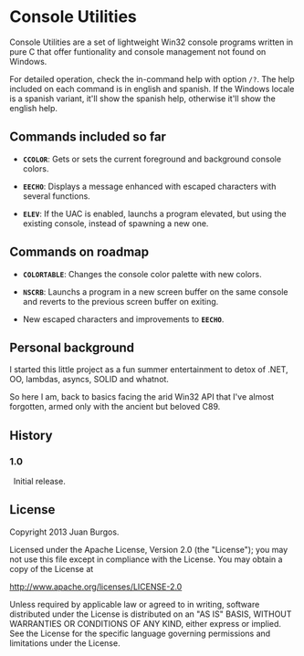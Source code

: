 Console Utilities
=================

Console Utilities are a set of lightweight Win32 console programs written in pure C that offer funtionality and console management not found on Windows.

For detailed operation, check the in-command help with option `/?`.
The help included on each command is in english and spanish. If the Windows locale is a spanish variant, it'll show the spanish help, otherwise it'll show the english help.


Commands included so far
------------------------

- **`CCOLOR`**: Gets or sets the current foreground and background console colors.

- **`EECHO`**: Displays a message enhanced with escaped characters with several functions.

- **`ELEV`**: If the UAC is enabled, launchs a program elevated, but using the existing console, instead of spawning a new one.



Commands on roadmap
-------------------
- **`COLORTABLE`**: Changes the console color palette with new colors.

- **`NSCRB`**: Launchs a program in a new screen buffer on the same console and reverts to the previous screen buffer on exiting.

- New escaped characters and improvements to **`EECHO`**.


Personal background
-------------------
I started this little project as a fun summer entertainment to detox of .NET, OO, lambdas, asyncs, SOLID and whatnot.

So here I am, back to basics facing the arid Win32 API that I've almost forgotten, armed only with the ancient but beloved C89.


History
-------
### 1.0
&ensp;Initial release.


License
-------
Copyright 2013 Juan Burgos.

Licensed under the Apache License, Version 2.0 (the "License");
you may not use this file except in compliance with the License.
You may obtain a copy of the License at

http://www.apache.org/licenses/LICENSE-2.0

Unless required by applicable law or agreed to in writing, software
distributed under the License is distributed on an "AS IS" BASIS,
WITHOUT WARRANTIES OR CONDITIONS OF ANY KIND, either express or implied.
See the License for the specific language governing permissions and
limitations under the License.
